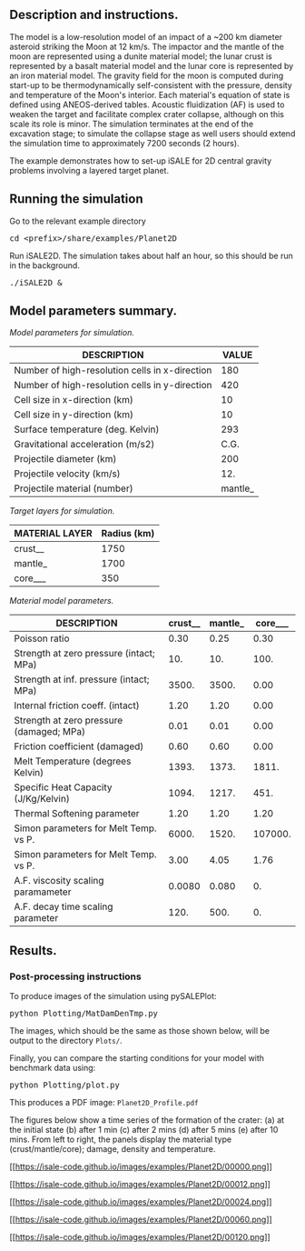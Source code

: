 ## Description and instructions.

The model is a low-resolution model of an impact of a ~200 km diameter asteroid striking the Moon at 12 km/s. The impactor and the mantle of the moon are represented using a dunite material model; the lunar crust is represented by a basalt material model and the lunar core is represented by an iron material model. The gravity field for the moon is computed during start-up to be thermodynamically self-consistent with the pressure, density and temperature of the Moon's interior. Each material's equation of state is defined using ANEOS-derived tables. Acoustic fluidization (AF) is used to weaken the target and facilitate complex crater collapse, although on this scale its role is minor. The simulation terminates at the end of the excavation stage; to simulate the collapse stage as well users should extend the simulation time to approximately 7200 seconds (2 hours).

The example demonstrates how to set-up iSALE for 2D central gravity problems involving a layered target planet.

## Running the simulation

Go to the relevant example directory
<pre>
cd &lt;prefix&gt;/share/examples/Planet2D
</pre>

Run iSALE2D.  The simulation takes about half an hour, so this should be run in the background.
<pre>
./iSALE2D &
</pre>

## Model parameters summary.


*Model parameters for simulation.*

| DESCRIPTION |                                  VALUE|
| --- | --- |
| Number of high-resolution cells in x-direction | 180 |
| Number of high-resolution cells in y-direction | 420 |
| Cell size in x-direction (km)                    | 10 |
| Cell size in y-direction (km)                    | 10 |
| Surface temperature (deg. Kelvin)               | 293 |
| Gravitational acceleration (m/s2)               | C.G. |
| Projectile diameter (km)                        | 200 |
| Projectile velocity (km/s)                      | 12. |
| Projectile material (number)                    | mantle_ |


*Target layers for simulation.*

|MATERIAL LAYER   |    Radius (km)|
| --- | --- |
|crust__ |             1750 |
|mantle_ |             1700 |
|core___ |              350 |


*Material model parameters.*

|DESCRIPTION                               | crust__   | mantle_   | core___|
| --- | --- | --- | --- |
|Poisson ratio                             | 0.30      | 0.25      | 0.30|
|Strength at zero pressure (intact; MPa)   | 10.       | 10.       | 100.|
|Strength at inf. pressure (intact; MPa)   | 3500.     | 3500.     | 0.00|
|Internal friction coeff. (intact)         | 1.20      | 1.20      | 0.00|
|Strength at zero pressure (damaged; MPa)  | 0.01      | 0.01      | 0.00|
|Friction coefficient (damaged)            | 0.60      | 0.60      | 0.00|
|Melt Temperature (degrees Kelvin)         | 1393.     | 1373.     | 1811.|
|Specific Heat Capacity (J/Kg/Kelvin)      | 1094.     | 1217.     | 451.|
|Thermal Softening parameter               | 1.20      | 1.20      | 1.20|
|Simon parameters for Melt Temp. vs P.     | 6000.     | 1520.     | 107000.|
|Simon parameters for Melt Temp. vs P.     | 3.00      | 4.05      | 1.76|
|A.F. viscosity scaling paramameter        | 0.0080    | 0.080     | 0.|
|A.F. decay time scaling parameter         | 120.      | 500.      | 0.|

## Results.

### Post-processing instructions

To produce images of the simulation using pySALEPlot:
<pre>
python Plotting/MatDamDenTmp.py
</pre>
The images, which should be the same as those shown below, will be output to the directory `Plots/`.

Finally, you can compare the starting conditions for your model with benchmark data using:
<pre>
python Plotting/plot.py
</pre>

This produces a PDF image: `Planet2D_Profile.pdf`

The figures below show a time series of the formation of the crater: (a) at the initial state (b) after 1 min (c) after 2 mins (d) after 5 mins (e) after 10 mins. From left to right, the panels display the material type (crust/mantle/core); damage, density and temperature.

[[https://isale-code.github.io/images/examples/Planet2D/00000.png]]

[[https://isale-code.github.io/images/examples/Planet2D/00012.png]]

[[https://isale-code.github.io/images/examples/Planet2D/00024.png]]

[[https://isale-code.github.io/images/examples/Planet2D/00060.png]]

[[https://isale-code.github.io/images/examples/Planet2D/00120.png]]


